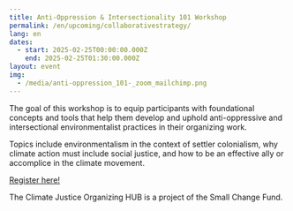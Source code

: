 ```yaml
---
title: Anti-Oppression & Intersectionality 101 Workshop
permalink: /en/upcoming/collaborativestrategy/
lang: en
dates:
  - start: 2025-02-25T00:00:00.000Z
    end: 2025-02-25T01:30:00.000Z
layout: event
img:
  - /media/anti-oppression_101-_zoom_mailchimp.png
---
```

The goal of this workshop is to equip participants with foundational concepts and tools that help them develop and uphold anti-oppressive and intersectional environmentalist practices in their organizing work.

Topics include environmentalism in the context of settler colonialism, why climate action must include social justice, and how to be an effective ally or accomplice in the climate movement.

[R﻿egister here!](https://us02web.zoom.us/meeting/register/BBSDAHDBTH6IYbloBFqRxA)

T﻿he Climate Justice Organizing HUB is a project of the Small Change Fund.